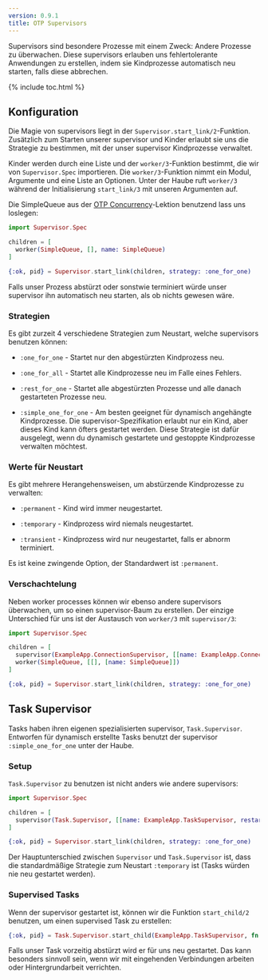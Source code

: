 ```yaml
---
version: 0.9.1
title: OTP Supervisors
---
```


Supervisors sind besondere Prozesse mit einem Zweck: Andere Prozesse zu überwachen. Diese supervisors erlauben uns fehlertolerante Anwendungen zu erstellen, indem sie Kindprozesse automatisch neu starten, falls diese abbrechen.

{% include toc.html %}

## Konfiguration

Die Magie von supervisors liegt in der `Supervisor.start_link/2`-Funktion. Zusätzlich zum Starten unserer supervisor und Kinder erlaubt sie uns die Strategie zu bestimmen, mit der unser supervisor Kindprozesse verwaltet.

Kinder werden durch eine Liste und der `worker/3`-Funktion bestimmt, die wir von `Supervisor.Spec` importieren.  Die `worker/3`-Funktion nimmt ein Modul, Argumente und eine Liste an Optionen. Unter der Haube ruft `worker/3` während der Initialisierung `start_link/3` mit unseren Argumenten auf.

Die SimpleQueue aus der [OTP Concurrency](../../advanced/otp-concurrency)-Lektion benutzend lass uns loslegen:

```elixir
import Supervisor.Spec

children = [
  worker(SimpleQueue, [], name: SimpleQueue)
]

{:ok, pid} = Supervisor.start_link(children, strategy: :one_for_one)
```

Falls unser Prozess abstürzt oder sonstwie terminiert würde unser supervisor ihn automatisch neu starten, als ob nichts gewesen wäre.

### Strategien

Es gibt zurzeit 4 verschiedene Strategien zum Neustart, welche supervisors benutzen können:

+ `:one_for_one` - Startet nur den abgestürzten Kindprozess neu.

+ `:one_for_all` - Startet alle Kindprozesse neu im Falle eines Fehlers.

+ `:rest_for_one` - Startet alle abgestürzten Prozesse und alle danach gestarteten Prozesse neu.

+ `:simple_one_for_one` - Am besten geeignet für dynamisch angehängte Kindprozesse. Die supervisor-Spezifikation erlaubt nur ein Kind, aber dieses Kind kann öfters gestartet werden. Diese Strategie ist dafür ausgelegt, wenn du dynamisch gestartete und gestoppte Kindprozesse verwalten möchtest.

### Werte für Neustart

Es gibt mehrere Herangehensweisen, um abstürzende Kindprozesse zu verwalten:

+ `:permanent` - Kind wird immer neugestartet.

+ `:temporary` - Kindprozess wird niemals neugestartet.

+ `:transient` - Kindprozess wird nur neugestartet, falls er abnorm terminiert.

Es ist keine zwingende Option, der Standardwert ist `:permanent`.

### Verschachtelung

Neben worker processes können wir ebenso andere supervisors überwachen, um so einen supervisor-Baum zu erstellen. Der einzige Unterschied für uns ist der Austausch von `worker/3` mit `supervisor/3`:

```elixir
import Supervisor.Spec

children = [
  supervisor(ExampleApp.ConnectionSupervisor, [[name: ExampleApp.ConnectionSupervisor]]),
  worker(SimpleQueue, [[], [name: SimpleQueue]])
]

{:ok, pid} = Supervisor.start_link(children, strategy: :one_for_one)
```

## Task Supervisor

Tasks haben ihren eigenen spezialisierten supervisor, `Task.Supervisor`. Entworfen für dynamisch erstellte Tasks benutzt der supervisor `:simple_one_for_one` unter der Haube.

### Setup

`Task.Supervisor` zu benutzen ist nicht anders wie andere supervisors:

```elixir
import Supervisor.Spec

children = [
  supervisor(Task.Supervisor, [[name: ExampleApp.TaskSupervisor, restart: :transient]])
]

{:ok, pid} = Supervisor.start_link(children, strategy: :one_for_one)
```

Der Hauptunterschied zwischen `Supervisor` und `Task.Supervisor` ist, dass die standardmäßige Strategie zum Neustart `:temporary` ist (Tasks würden nie neu gestartet werden).

### Supervised Tasks

Wenn der supervisor gestartet ist, können wir die Funktion `start_child/2` benutzen, um einen supervised Task zu erstellen:

```elixir
{:ok, pid} = Task.Supervisor.start_child(ExampleApp.TaskSupervisor, fn -> background_work end)
```

Falls unser Task vorzeitig abstürzt wird er für uns neu gestartet. Das kann besonders sinnvoll sein, wenn wir mit eingehenden Verbindungen arbeiten oder Hintergrundarbeit verrichten.
